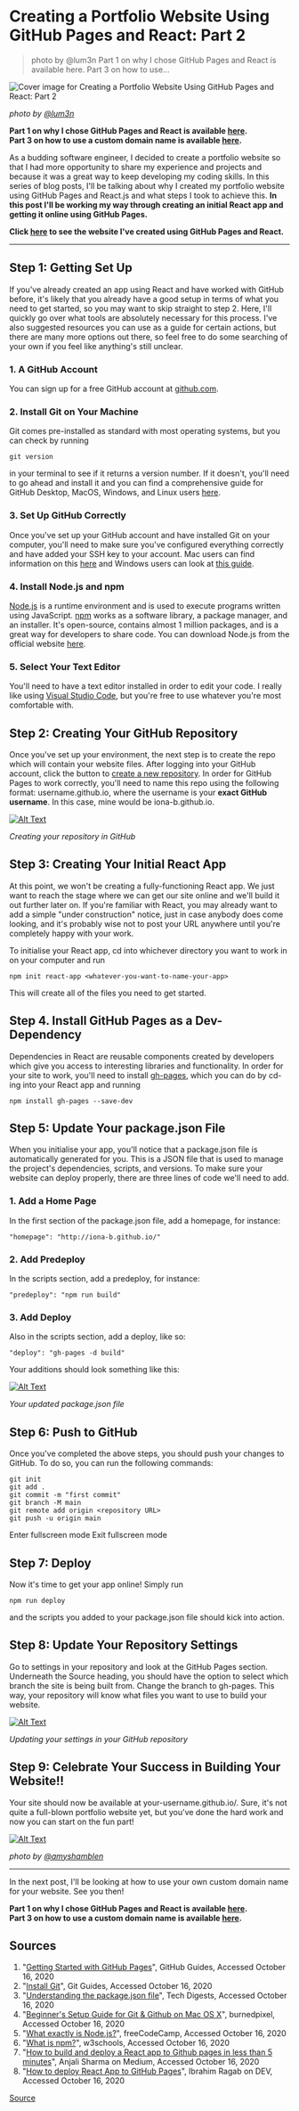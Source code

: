 # Creating a Portfolio Website Using GitHub Pages and React: Part 2

> photo by @lum3n  Part 1 on why I chose GitHub Pages and React is available here. Part 3 on how to use...

![Cover image for Creating a Portfolio Website Using GitHub Pages and React: Part 2](https://res.cloudinary.com/practicaldev/image/fetch/s--XLXwj2mH--/c_imagga_scale,f_auto,fl_progressive,h_420,q_auto,w_1000/https://dev-to-uploads.s3.amazonaws.com/i/9ef7hysqne0l6e9xy1q3.jpg)

_photo by [@lum3n](https://unsplash.com/@lum3n)_

**Part 1 on why I chose GitHub Pages and React is available [here](https://dev.to/ionabrabender/creating-a-portfolio-website-using-github-pages-and-react-part-1-1mm4).**  
**Part 3 on how to use a custom domain name is available [here](https://dev.to/ionabrabender/creating-a-portfolio-website-using-github-pages-and-react-part-3-54gl).**

As a budding software engineer, I decided to create a portfolio website so that I had more opportunity to share my experience and projects and because it was a great way to keep developing my coding skills. In this series of blog posts, I'll be talking about why I created my portfolio website using GitHub Pages and React.js and what steps I took to achieve this. **In this post I'll be working my way through creating an initial React app and getting it online using GitHub Pages.**

**Click [here](https://ionabrabender.com/) to see the website I've created using GitHub Pages and React.**

* * *

[](#step-1-getting-set-up)Step 1: Getting Set Up
------------------------------------------------

If you've already created an app using React and have worked with GitHub before, it's likely that you already have a good setup in terms of what you need to get started, so you may want to skip straight to step 2. Here, I'll quickly go over what tools are absolutely necessary for this process. I've also suggested resources you can use as a guide for certain actions, but there are many more options out there, so feel free to do some searching of your own if you feel like anything's still unclear.

### [](#1-a-github-account)1\. A GitHub Account

You can sign up for a free GitHub account at [github.com](https://github.com/).

### [](#2-install-git-on-your-machine)2\. Install Git on Your Machine

Git comes pre-installed as standard with most operating systems, but you can check by running

`git version`

in your terminal to see if it returns a version number. If it doesn't, you'll need to go ahead and install it and you can find a comprehensive guide for GitHub Desktop, MacOS, Windows, and Linux users [here](https://github.com/git-guides/install-git).

### [](#3-set-up-github-correctly)3\. Set Up GitHub Correctly

Once you've set up your GitHub account and have installed Git on your computer, you'll need to make sure you've configured everything correctly and have added your SSH key to your account. Mac users can find information on this [here](http://burnedpixel.com/blog/setting-up-git-and-github-on-your-mac/) and Windows users can look at [this guide](https://medium.com/@aklson_DS/how-to-properly-setup-your-github-repository-mac-version-3a8047b899e5).

### [](#4-install-nodejs-and-npm)4\. Install Node.js and npm

[Node.js](https://www.freecodecamp.org/news/what-exactly-is-node-js-ae36e97449f5/) is a runtime environment and is used to execute programs written using JavaScript. [npm](chrome-extension://cjedbglnccaioiolemnfhjncicchinao/(https://www.w3schools.com/whatis/whatis_npm.asp)) works as a software library, a package manager, and an installer. It's open-source, contains almost 1 million packages, and is a great way for developers to share code. You can download Node.js from the official website [here](https://nodejs.org/en/).

### [](#5-select-your-text-editor)5\. Select Your Text Editor

You'll need to have a text editor installed in order to edit your code. I really like using [Visual Studio Code](https://code.visualstudio.com/), but you're free to use whatever you're most comfortable with.

[](#step-2-creating-your-github-repository)Step 2: Creating Your GitHub Repository
----------------------------------------------------------------------------------

Once you've set up your environment, the next step is to create the repo which will contain your website files. After logging into your GitHub account, click the button to [create a new repository](https://github.com/new). In order for GitHub Pages to work correctly, you'll need to name this repo using the following format: username.github.io, where the username is your **exact GitHub username**. In this case, mine would be iona-b.github.io.

[![Alt Text](https://res.cloudinary.com/practicaldev/image/fetch/s--Q09mzCCz--/c_limit%2Cf_auto%2Cfl_progressive%2Cq_auto%2Cw_880/https://dev-to-uploads.s3.amazonaws.com/i/qjy8nbcjemmwibipza73.png)](https://res.cloudinary.com/practicaldev/image/fetch/s--Q09mzCCz--/c_limit%2Cf_auto%2Cfl_progressive%2Cq_auto%2Cw_880/https://dev-to-uploads.s3.amazonaws.com/i/qjy8nbcjemmwibipza73.png)

_Creating your repository in GitHub_

[](#step-3-creating-your-initial-react-app)Step 3: Creating Your Initial React App
----------------------------------------------------------------------------------

At this point, we won't be creating a fully-functioning React app. We just want to reach the stage where we can get our site online and we'll build it out further later on. If you're familiar with React, you may already want to add a simple "under construction" notice, just in case anybody does come looking, and it's probably wise not to post your URL anywhere until you're completely happy with your work.

To initialise your React app, cd into whichever directory you want to work in on your computer and run

`npm init react-app <whatever-you-want-to-name-your-app>`

This will create all of the files you need to get started.

[](#step-4-install-github-pages-as-a-devdependency)Step 4. Install GitHub Pages as a Dev-Dependency
---------------------------------------------------------------------------------------------------

Dependencies in React are reusable components created by developers which give you access to interesting libraries and functionality. In order for your site to work, you'll need to install [gh-pages](https://www.npmjs.com/package/gh-pages), which you can do by cd-ing into your React app and running

`npm install gh-pages --save-dev`

[](#step-5-update-your-packagejson-file)Step 5: Update Your package.json File
-----------------------------------------------------------------------------

When you initialise your app, you'll notice that a package.json file is automatically generated for you. This is a JSON file that is used to manage the project's dependencies, scripts, and versions. To make sure your website can deploy properly, there are three lines of code we'll need to add.

### [](#1-add-a-home-page)1\. Add a Home Page

In the first section of the package.json file, add a homepage, for instance:

`"homepage": "http://iona-b.github.io/"`

### [](#2-add-predeploy)2\. Add Predeploy

In the scripts section, add a predeploy, for instance:

`"predeploy": "npm run build"`

### [](#3-add-deploy)3\. Add Deploy

Also in the scripts section, add a deploy, like so:

`"deploy": "gh-pages -d build"`

Your additions should look something like this:

[![Alt Text](https://res.cloudinary.com/practicaldev/image/fetch/s--XYoLBi18--/c_limit%2Cf_auto%2Cfl_progressive%2Cq_auto%2Cw_880/https://dev-to-uploads.s3.amazonaws.com/i/jyxu9ys5z2l7fqxhdkh3.png)](https://res.cloudinary.com/practicaldev/image/fetch/s--XYoLBi18--/c_limit%2Cf_auto%2Cfl_progressive%2Cq_auto%2Cw_880/https://dev-to-uploads.s3.amazonaws.com/i/jyxu9ys5z2l7fqxhdkh3.png)

_Your updated package.json file_

[](#step-6-push-to-github)Step 6: Push to GitHub
------------------------------------------------

Once you've completed the above steps, you should push your changes to GitHub. To do so, you can run the following commands:  

    git init
    git add .
    git commit -m "first commit"
    git branch -M main
    git remote add origin <repository URL>
    git push -u origin main
    

Enter fullscreen mode Exit fullscreen mode

[](#step-7-deploy)Step 7: Deploy
--------------------------------

Now it's time to get your app online! Simply run

`npm run deploy`

and the scripts you added to your package.json file should kick into action.

[](#step-8-update-your-repository-settings)Step 8: Update Your Repository Settings
----------------------------------------------------------------------------------

Go to settings in your repository and look at the GitHub Pages section. Underneath the Source heading, you should have the option to select which branch the site is being built from. Change the branch to gh-pages. This way, your repository will know what files you want to use to build your website.

[![Alt Text](https://res.cloudinary.com/practicaldev/image/fetch/s--YYrWCIEl--/c_limit%2Cf_auto%2Cfl_progressive%2Cq_auto%2Cw_880/https://dev-to-uploads.s3.amazonaws.com/i/g22nvq6ia5bmzh51yu52.png)](https://res.cloudinary.com/practicaldev/image/fetch/s--YYrWCIEl--/c_limit%2Cf_auto%2Cfl_progressive%2Cq_auto%2Cw_880/https://dev-to-uploads.s3.amazonaws.com/i/g22nvq6ia5bmzh51yu52.png)

_Updating your settings in your GitHub repository_

[](#step-9-celebrate-your-success-in-building-your-website)Step 9: Celebrate Your Success in Building Your Website!!
--------------------------------------------------------------------------------------------------------------------

Your site should now be available at your-username.github.io/. Sure, it's not quite a full-blown portfolio website yet, but you've done the hard work and now you can start on the fun part!

[![Alt Text](https://res.cloudinary.com/practicaldev/image/fetch/s--nKAWEYlw--/c_limit%2Cf_auto%2Cfl_progressive%2Cq_auto%2Cw_880/https://dev-to-uploads.s3.amazonaws.com/i/heni1x5tqgatwle1cg71.jpg)](https://res.cloudinary.com/practicaldev/image/fetch/s--nKAWEYlw--/c_limit%2Cf_auto%2Cfl_progressive%2Cq_auto%2Cw_880/https://dev-to-uploads.s3.amazonaws.com/i/heni1x5tqgatwle1cg71.jpg)

_photo by [@amyshamblen](https://unsplash.com/@amyshamblen)_

* * *

In the next post, I'll be looking at how to use your own custom domain name for your website. See you then!

**Part 1 on why I chose GitHub Pages and React is available [here](https://dev.to/ionabrabender/creating-a-portfolio-website-using-github-pages-and-react-part-1-1mm4).**  
**Part 3 on how to use a custom domain name is available [here](https://dev.to/ionabrabender/creating-a-portfolio-website-using-github-pages-and-react-part-3-54gl).**

[](#sources)Sources
-------------------

1.  "[Getting Started with GitHub Pages](https://guides.github.com/features/pages/)", GitHub Guides, Accessed October 16, 2020
2.  "[Install Git](https://github.com/git-guides/install-git)", Git Guides, Accessed October 16, 2020
3.  "[Understanding the package.json file](https://www.blog.ezekielekunola.com/understanding-the-package.json-file)", Tech Digests, Accessed October 16, 2020
4.  "[Beginner's Setup Guide for Git & Github on Mac OS X](http://burnedpixel.com/blog/setting-up-git-and-github-on-your-mac/)", burnedpixel, Accessed October 16, 2020
5.  "[What exactly is Node.js?](https://www.freecodecamp.org/news/what-exactly-is-node-js-ae36e97449f5/)", freeCodeCamp, Accessed October 16, 2020
6.  "[What is npm?](https://www.w3schools.com/whatis/whatis_npm.asp)", w3schools, Accessed October 16, 2020
7.  "[How to build and deploy a React app to Github pages in less than 5 minutes](https://medium.com/mobile-web-dev/how-to-build-and-deploy-a-react-app-to-github-pages-in-less-than-5-minutes-d6c4ffd30f14)", Anjali Sharma on Medium, Accessed October 16, 2020
8.  "[How to deploy React App to GitHub Pages](https://dev.to/yuribenjamin/how-to-deploy-react-app-in-github-pages-2a1f)", Ibrahim Ragab on DEV, Accessed October 16, 2020


[Source](https://dev.to/ionabrabender/creating-a-portfolio-website-using-github-pages-and-react-part-2-16e1)